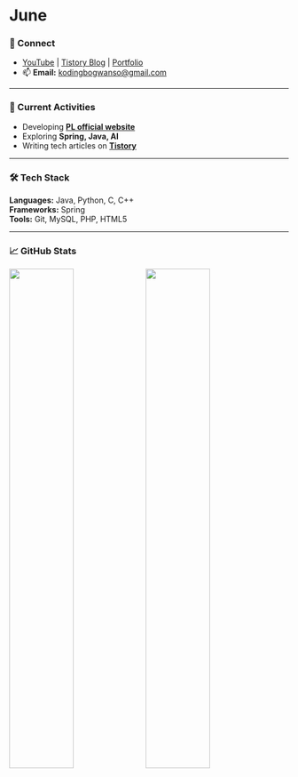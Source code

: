 # June


### 🔗 Connect
- [YouTube](https://www.youtube.com/@%ec%bd%94%eb%94%a9%eb%b3%b4%ea%b4%80%ec%86%8c) | [Tistory Blog](https://codebox123.tistory.com) | [Portfolio](https://privatechat.pro)
- 📫 **Email:** [kodingbogwanso@gmail.com](mailto:kodingbogwanso@gmail.com)

---

### 🚀 Current Activities
- Developing [**PL official website**](https://github.com/hongjunpyo123/pl-lab-website-backend)
- Exploring **Spring, Java, AI**
- Writing tech articles on [**Tistory**](https://codebox123.tistory.com)

---

### 🛠 Tech Stack

**Languages:** Java, Python, C, C++  
**Frameworks:** Spring  
**Tools:** Git, MySQL, PHP, HTML5

---

### 📈 GitHub Stats
<p>
  <img src="https://github-readme-stats.vercel.app/api?username=hongjunpyo123&show_icons=true&hide_border=true&theme=tokyonight" width="48%" />
  <img src="https://github-readme-stats.vercel.app/api/top-langs/?username=hongjunpyo123&layout=compact&hide_border=true&theme=tokyonight" width="48%" />
</p>




